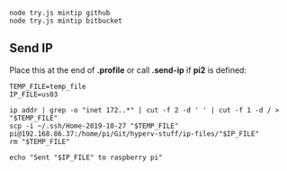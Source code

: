     node try.js mintip github
    node try.js mintip bitbucket


## Send IP

Place this at the end of **.profile** or call **.send-ip** if **pi2** is defined:

    TEMP_FILE=temp_file
    IP_FILE=us03

    ip addr | grep -o "inet 172..*" | cut -f 2 -d ' ' | cut -f 1 -d / > "$TEMP_FILE"
    scp -i ~/.ssh/Home-2019-10-27 "$TEMP_FILE" pi@192.168.86.37:/home/pi/Git/hyperv-stuff/ip-files/"$IP_FILE"
    rm "$TEMP_FILE"

    echo "Sent "$IP_FILE" to raspberry pi"